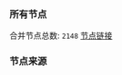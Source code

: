 ### 所有节点
合并节点总数: `2148`
[节点链接](https://raw.githubusercontent.com/rzhy1/11/master/sub/sub_merge_base64.txt)

### 节点来源